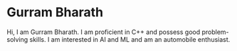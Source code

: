 # Gurram Bharath
Hi, I am Gurram Bharath. I am proficient in C++ and possess good problem-solving skills. I am interested in AI and ML and am an automobile enthusiast.
